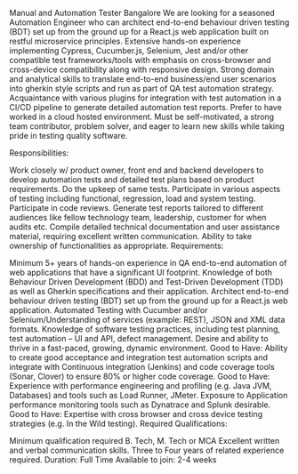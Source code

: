Manual and Automation Tester
Bangalore
We are looking for a seasoned Automation Engineer who can architect end-to-end behaviour driven testing (BDT) set up from the ground up for a React.js web application built on restful microservice principles. Extensive hands-on experience implementing Cypress, Cucumber.js, Selenium, Jest and/or other compatible test frameworks/tools with emphasis on cross-browser and cross-device compatibility along with responsive design. Strong domain and analytical skills to translate end-to-end business/end user scenarios into gherkin style scripts and run as part of QA test automation strategy. Acquaintance with various plugins for integration with test automation in a CI/CD pipeline to generate detailed automation test reports. Prefer to have worked in a cloud hosted environment. Must be self-motivated, a strong team contributor, problem solver, and eager to learn new skills while taking pride in testing quality software.

Responsibilities:

Work closely w/ product owner, front end and backend developers to develop automation tests and detailed test plans based on product requirements. Do the upkeep of same tests.
Participate in various aspects of testing including functional, regression, load and system testing.
Participate in code reviews.
Generate test reports tailored to different audiences like fellow technology team, leadership, customer for when audits etc.
Compile detailed technical documentation and user assistance material, requiring excellent written communication.
Ability to take ownership of functionalities as appropriate.
Requirements:

Minimum 5+ years of hands-on experience in QA end-to-end automation of web applications that have a significant UI footprint.
Knowledge of both Behaviour Driven Development (BDD) and Test-Driven Development (TDD) as well as Gherkin specifications and their application.
Architect end-to-end behaviour driven testing (BDT) set up from the ground up for a React.js web application.
Automated Testing with Cucumber and/or Selenium/Understanding of services (example: REST), JSON and XML data formats.
Knowledge of software testing practices, including test planning, test automation – UI and API, defect management.
Desire and ability to thrive in a fast-paced, growing, dynamic environment.
Good to Have: Ability to create good acceptance and integration test automation scripts and integrate with Continuous integration (Jenkins) and code coverage tools (Sonar, Clover) to ensure 80% or higher code coverage.
Good to Have: Experience with performance engineering and profiling (e.g. Java JVM, Databases) and tools such as Load Runner, JMeter. Exposure to Application performance monitoring tools such as Dynatrace and Splunk desirable.
Good to Have: Expertise with cross browser and cross device testing strategies (e.g. In the Wild testing).
Required Qualifications:

Minimum qualification required B. Tech, M. Tech or MCA
Excellent written and verbal communication skills.
Three to Four years of related experience required.
Duration: Full Time
Available to join: 2-4 weeks

